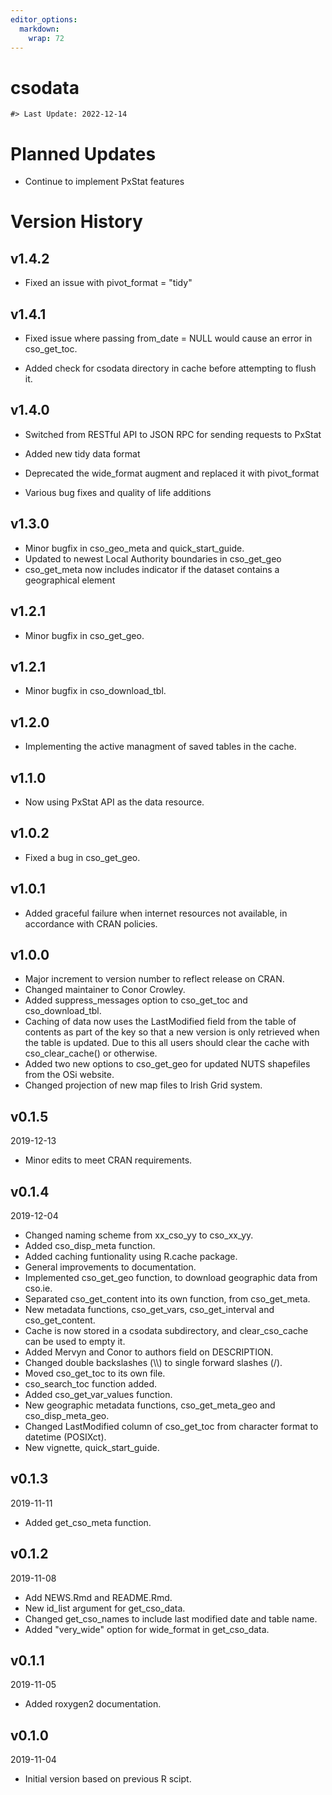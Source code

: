 ```yaml
---
editor_options: 
  markdown: 
    wrap: 72
---
```


# csodata

<!-- NEWS.md is generated from NEWS.Rmd. Please edit that file -->

    #> Last Update: 2022-12-14

# Planned Updates

-   Continue to implement PxStat features

# Version History

## v1.4.2

- Fixed an issue with pivot_format = "tidy"

## v1.4.1

-   Fixed issue where passing from_date = NULL would cause an error in
    cso_get_toc.

-   Added check for csodata directory in cache before attempting to
    flush it.

## v1.4.0

-   Switched from RESTful API to JSON RPC for sending requests to PxStat

-   Added new tidy data format

-   Deprecated the wide_format augment and replaced it with pivot_format

-   Various bug fixes and quality of life additions

## v1.3.0

-   Minor bugfix in cso_geo_meta and quick_start_guide.
-   Updated to newest Local Authority boundaries in cso_get_geo
-   cso_get_meta now includes indicator if the dataset contains a
    geographical element

## v1.2.1

-   Minor bugfix in cso_get_geo.

## v1.2.1

-   Minor bugfix in cso_download_tbl.

## v1.2.0

-   Implementing the active managment of saved tables in the cache.

## v1.1.0

-   Now using PxStat API as the data resource.

## v1.0.2

-   Fixed a bug in cso_get_geo.

## v1.0.1

-   Added graceful failure when internet resources not available, in
    accordance with CRAN policies.

## v1.0.0

-   Major increment to version number to reflect release on CRAN.
-   Changed maintainer to Conor Crowley.
-   Added suppress_messages option to cso_get_toc and cso_download_tbl.
-   Caching of data now uses the LastModified field from the table of
    contents as part of the key so that a new version is only retrieved
    when the table is updated. Due to this all users should clear the
    cache with cso_clear_cache() or otherwise.
-   Added two new options to cso_get_geo for updated NUTS shapefiles
    from the OSi website.
-   Changed projection of new map files to Irish Grid system.

## v0.1.5

2019-12-13

-   Minor edits to meet CRAN requirements.

## v0.1.4

2019-12-04

-   Changed naming scheme from xx_cso_yy to cso_xx_yy.
-   Added cso_disp_meta function.
-   Added caching funtionality using R.cache package.
-   General improvements to documentation.
-   Implemented cso_get_geo function, to download geographic data from
    cso.ie.
-   Separated cso_get_content into its own function, from cso_get_meta.
-   New metadata functions, cso_get_vars, cso_get_interval and
    cso_get_content.
-   Cache is now stored in a csodata subdirectory, and clear_cso_cache
    can be used to empty it.
-   Added Mervyn and Conor to authors field on DESCRIPTION.
-   Changed double backslashes (\\\\) to single forward slashes (/).
-   Moved cso_get_toc to its own file.
-   cso_search_toc function added.
-   Added cso_get_var_values function.
-   New geographic metadata functions, cso_get_meta_geo and
    cso_disp_meta_geo.
-   Changed LastModified column of cso_get_toc from character format to
    datetime (POSIXct).
-   New vignette, quick_start_guide.

## v0.1.3

2019-11-11

-   Added get_cso_meta function.

## v0.1.2

2019-11-08

-   Add NEWS.Rmd and README.Rmd.
-   New id_list argument for get_cso_data.
-   Changed get_cso_names to include last modified date and table name.
-   Added "very_wide" option for wide_format in get_cso_data.

## v0.1.1

2019-11-05

-   Added roxygen2 documentation.

## v0.1.0

2019-11-04

-   Initial version based on previous R scipt.
